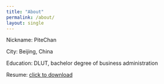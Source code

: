 ```yaml
---
title: "About"
permalink: /about/
layout: single
---
```

Nickname: PiteChan

City: Beijing, China

Education: DLUT, bachelor degree of business administration

Resume: [click to download](../assets/files/resume.pdf)
